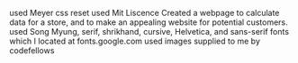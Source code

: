 used  Meyer css reset
used Mit Liscence
Created a webpage to calculate data for a store, and to make an appealing website for potential customers.
used Song Myung, serif, shrikhand, cursive, Helvetica, and sans-serif fonts which I located at fonts.google.com
used images supplied to me by codefellows